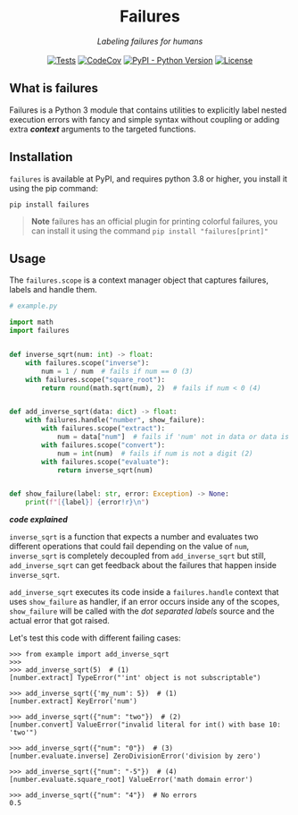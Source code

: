 <div id="readme_header" style="text-align: center">
<h1>Failures</h1>
<i>Labeling failures for humans</i>
<br/><br/>
<a href="https://github.com/mediadnan/Failures/actions/workflows/tests.yml"><img src="https://github.com/mediadnan/Failures/actions/workflows/tests.yml/badge.svg" alt="Tests"/></a>
<a href="https://codecov.io/gh/mediadnan/Failures"><img src="https://codecov.io/gh/mediadnan/Failures/branch/main/graph/badge.svg?token=E58PJ3OFME" alt="CodeCov"/></a>
<a href="https://www.python.org/downloads/"><img src="https://img.shields.io/pypi/pyversions/failures" alt="PyPI - Python Version"/></a>
<a href="https://en.wikipedia.org/wiki/MIT_License"><img src="https://img.shields.io/github/license/mediadnan/failures" alt="License"/></a>
</div>

## What is failures
Failures is a Python 3 module that contains utilities to explicitly label nested
execution errors with fancy and simple syntax without coupling or adding extra ___context___ 
arguments to the targeted functions.

## Installation
``failures`` is available at PyPI, and requires python 3.8 or higher,
you install it using the pip command:

```shell
pip install failures
```

> **Note**
> failures has an official plugin for printing colorful failures,
> you can install it using the command ``pip install "failures[print]"``

## Usage
The ```failures.scope``` is a context manager object that captures failures, labels and handle them.

````python
# example.py

import math
import failures


def inverse_sqrt(num: int) -> float:
    with failures.scope("inverse"):
        num = 1 / num  # fails if num == 0 (3)
    with failures.scope("square_root"):
        return round(math.sqrt(num), 2)  # fails if num < 0 (4)


def add_inverse_sqrt(data: dict) -> float:
    with failures.handle("number", show_failure):
        with failures.scope("extract"):
            num = data["num"]  # fails if 'num' not in data or data is not a dict (1)
        with failures.scope("convert"):
            num = int(num)  # fails if num is not a digit (2)
        with failures.scope("evaluate"):
            return inverse_sqrt(num)


def show_failure(label: str, error: Exception) -> None:
    print(f"[{label}] {error!r}\n")
````

___code explained___

``inverse_sqrt`` is a function that expects a number and evaluates two different operations that
could fail depending on the value of ``num``, ``inverse_sqrt`` is completely decoupled from ``add_inverse_sqrt``
but still, ``add_inverse_sqrt`` can get feedback about the failures that happen inside ``inverse_sqrt``.

``add_inverse_sqrt`` executes its code inside a ``failures.handle`` context that uses ``show_failure`` as handler,
if an error occurs inside any of the scopes, ``show_failure`` will be called with the _dot separated labels_ source
and the actual error that got raised.

Let's test this code with different failing cases:

````pycon
>>> from example import add_inverse_sqrt
>>>
>>> add_inverse_sqrt(5)  # (1)
[number.extract] TypeError("'int' object is not subscriptable")

>>> add_inverse_sqrt({'my_num': 5})  # (1)
[number.extract] KeyError('num')

>>> add_inverse_sqrt({"num": "two"})  # (2)
[number.convert] ValueError("invalid literal for int() with base 10: 'two'")

>>> add_inverse_sqrt({"num": "0"})  # (3)
[number.evaluate.inverse] ZeroDivisionError('division by zero')

>>> add_inverse_sqrt({"num": "-5"})  # (4)
[number.evaluate.square_root] ValueError('math domain error')

>>> add_inverse_sqrt({"num": "4"})  # No errors
0.5
````